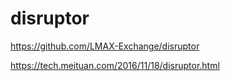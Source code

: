# disruptor

https://github.com/LMAX-Exchange/disruptor

https://tech.meituan.com/2016/11/18/disruptor.html